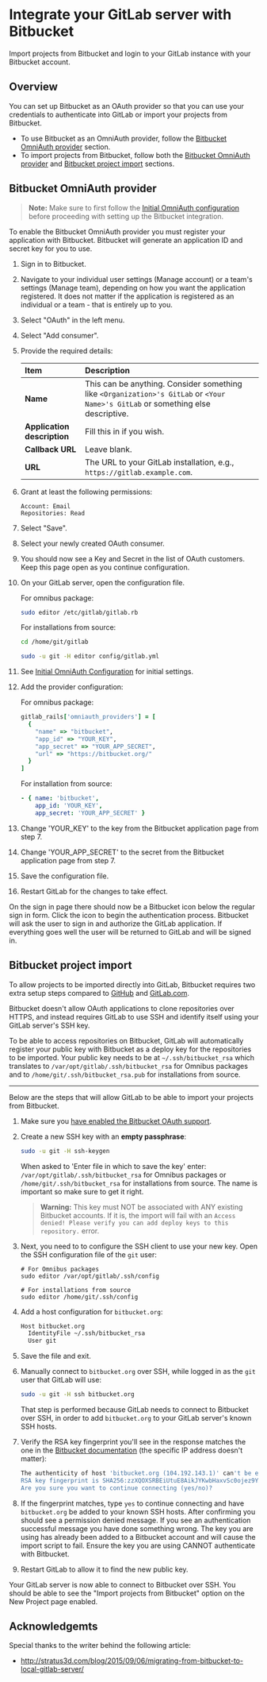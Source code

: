# Integrate your GitLab server with Bitbucket

Import projects from Bitbucket and login to your GitLab instance with your
Bitbucket account.

## Overview

You can set up Bitbucket as an OAuth provider so that you can use your
credentials to authenticate into GitLab or import your projects from Bitbucket.

- To use Bitbucket as an OmniAuth provider, follow the [Bitbucket OmniAuth
  provider](#bitbucket-omniauth-provider) section.
- To import projects from Bitbucket, follow both the
  [Bitbucket OmniAuth provider](#bitbucket-omniauth-provider) and
  [Bitbucket project import](#bitbucket-project-import) sections.

## Bitbucket OmniAuth provider

> **Note:**
Make sure to first follow the [Initial OmniAuth configuration][init-oauth]
before proceeding with setting up the Bitbucket integration.

To enable the Bitbucket OmniAuth provider you must register your application
with Bitbucket. Bitbucket will generate an application ID and secret key for
you to use.

1.  Sign in to Bitbucket.
1.  Navigate to your individual user settings (Manage account) or a team's
    settings (Manage team), depending on how you want the application registered.
    It does not matter if the application is registered as an individual or a
    team - that is entirely up to you.
1.  Select "OAuth" in the left menu.
1.  Select "Add consumer".
1.  Provide the required details:

    | Item | Description |
    | :--- | :---------- |
    | **Name** | This can be anything. Consider something like `<Organization>'s GitLab` or `<Your Name>'s GitLab` or something else descriptive. |
    | **Application description** | Fill this in if you wish. |
    | **Callback URL** | Leave blank. |
    | **URL** | The URL to your GitLab installation, e.g., `https://gitlab.example.com`. |

1.  Grant at least the following permissions:

    ```
    Account: Email
    Repositories: Read
    ```

1.  Select "Save".
1.  Select your newly created OAuth consumer.
1.  You should now see a Key and Secret in the list of OAuth customers.
    Keep this page open as you continue configuration.
1.  On your GitLab server, open the configuration file.

    For omnibus package:

    ```sh
    sudo editor /etc/gitlab/gitlab.rb
    ```

    For installations from source:

    ```sh
    cd /home/git/gitlab

    sudo -u git -H editor config/gitlab.yml
    ```

1.  See [Initial OmniAuth Configuration](omniauth.md#initial-omniauth-configuration) for initial settings.
1.  Add the provider configuration:

    For omnibus package:

    ```ruby
    gitlab_rails['omniauth_providers'] = [
      {
        "name" => "bitbucket",
        "app_id" => "YOUR_KEY",
        "app_secret" => "YOUR_APP_SECRET",
        "url" => "https://bitbucket.org/"
      }
    ]
    ```

    For installation from source:

    ```yaml
    - { name: 'bitbucket',
        app_id: 'YOUR_KEY',
        app_secret: 'YOUR_APP_SECRET' }
    ```

1.  Change 'YOUR_KEY' to the key from the Bitbucket application page from step 7.
1.  Change 'YOUR_APP_SECRET' to the secret from the Bitbucket application page from step 7.
1.  Save the configuration file.
1.  Restart GitLab for the changes to take effect.

On the sign in page there should now be a Bitbucket icon below the regular sign
in form. Click the icon to begin the authentication process. Bitbucket will ask
the user to sign in and authorize the GitLab application. If everything goes
well the user will be returned to GitLab and will be signed in.

## Bitbucket project import

To allow projects to be imported directly into GitLab, Bitbucket requires two
extra setup steps compared to [GitHub](github.md) and [GitLab.com](gitlab.md).

Bitbucket doesn't allow OAuth applications to clone repositories over HTTPS, and
instead requires GitLab to use SSH and identify itself using your GitLab
server's SSH key.

To be able to access repositories on Bitbucket, GitLab will automatically
register your public key with Bitbucket as a deploy key for the repositories to
be imported. Your public key needs to be at `~/.ssh/bitbucket_rsa` which
translates to `/var/opt/gitlab/.ssh/bitbucket_rsa` for Omnibus packages and to
`/home/git/.ssh/bitbucket_rsa.pub` for installations from source.

---

Below are the steps that will allow GitLab to be able to import your projects
from Bitbucket.

1. Make sure you [have enabled the Bitbucket OAuth support](#bitbucket-omniauth-provider).
1. Create a new SSH key with an **empty passphrase**:

    ```sh
    sudo -u git -H ssh-keygen
    ```

    When asked to 'Enter file in which to save the key' enter:
    `/var/opt/gitlab/.ssh/bitbucket_rsa` for Omnibus packages or
    `/home/git/.ssh/bitbucket_rsa` for installations from source. The name is
    important so make sure to get it right.

    > **Warning:**
    This key must NOT be associated with ANY existing Bitbucket accounts. If it
    is, the import will fail with an `Access denied! Please verify you can add
    deploy keys to this repository.` error.

1. Next, you need to to configure the SSH client to use your new key. Open the
   SSH configuration file of the `git` user:

    ```
    # For Omnibus packages
    sudo editor /var/opt/gitlab/.ssh/config

    # For installations from source
    sudo editor /home/git/.ssh/config
    ```

1. Add a host configuration for `bitbucket.org`:

    ```sh
    Host bitbucket.org
      IdentityFile ~/.ssh/bitbucket_rsa
      User git
    ```

1. Save the file and exit.
1. Manually connect to `bitbucket.org` over SSH, while logged in as the `git`
   user that GitLab will use:

    ```sh
    sudo -u git -H ssh bitbucket.org
    ```

    That step is performed because GitLab needs to connect to Bitbucket over SSH,
    in order to add `bitbucket.org` to your GitLab server's known SSH hosts.

1.  Verify the RSA key fingerprint you'll see in the response matches the one
    in the [Bitbucket documentation][bitbucket-docs] (the specific IP address
    doesn't matter):

    ```sh
    The authenticity of host 'bitbucket.org (104.192.143.1)' can't be established.
    RSA key fingerprint is SHA256:zzXQOXSRBEiUtuE8AikJYKwbHaxvSc0ojez9YXaGp1A.
    Are you sure you want to continue connecting (yes/no)?
    ```

1. If the fingerprint matches, type `yes` to continue connecting and have
   `bitbucket.org` be added to your known SSH hosts. After confirming you should
   see a permission denied message. If you see an authentication successful
   message you have done something wrong. The key you are using has already been
   added to a Bitbucket account and will cause the import script to fail. Ensure
   the key you are using CANNOT authenticate with Bitbucket.
1. Restart GitLab to allow it to find the new public key.

Your GitLab server is now able to connect to Bitbucket over SSH. You should be
able to see the "Import projects from Bitbucket" option on the New Project page
enabled.

## Acknowledgemts

Special thanks to the writer behind the following article:

- http://stratus3d.com/blog/2015/09/06/migrating-from-bitbucket-to-local-gitlab-server/

[init-oauth]: omniauth.md#initial-omniauth-configuration
[bitbucket-docs]: https://confluence.atlassian.com/bitbucket/use-the-ssh-protocol-with-bitbucket-cloud-221449711.html#UsetheSSHprotocolwithBitbucketCloud-KnownhostorBitbucket%27spublickeyfingerprints
